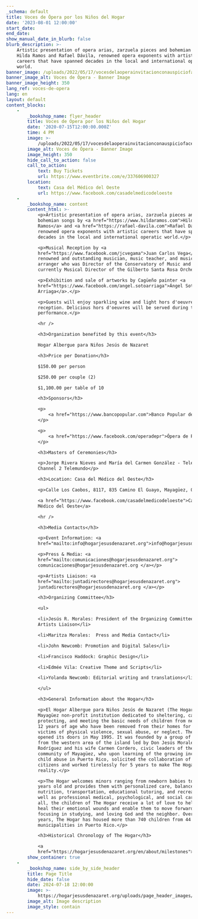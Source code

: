 ```yaml
---
_schema: default
title: Voces de Ópera por los Niños del Hogar
date: '2023-08-01 12:00:00'
start_date:
end_date:
show_manual_date_in_blurb: false
blurb_description: >-
    Artistic presentation of opera arias, zarzuela pieces and bohemian songs by
    Hilda Ramos and Rafael Dávila, renowned opera exponents with artistic
    careers that have spanned decades in the local and international operatic
    world.
banner_image: /uploads/2022/05/17/vocesdelaoperainvitacionconauspiciofacebookpost.PNG
banner_image_alt: Voces de Ópera - Banner Image
banner_image_height: 350
lang_ref: voces-de-opera
lang: en
layout: default
content_blocks:
    -
        _bookshop_name: flyer_header
        title: Voces de Ópera por los Niños del Hogar
        date: '2020-07-15T12:00:00.000Z'
        time: 4 PM
        image: >-
            /uploads/2022/05/17/vocesdelaoperainvitacionconauspiciofacebookpost.PNG
        image_alt: Voces de Ópera - Banner Image
        image_height: 350
        hide_call_to_action: false
        call_to_action:
            text: Buy Tickets
            url: https://www.eventbrite.com/e/337606900327
        location:
            text: Casa del Médico del Oeste
            url: https://www.facebook.com/casadelmedicodeloeste
    -
        _bookshop_name: content
        content_html: >-
            <p>Artistic presentation of opera arias, zarzuela pieces and
            bohemian songs by <a href="https://www.hildaramos.com">Hilda
            Ramos</a> and <a href="https://rafael-davila.com">Rafael Dávila</a>,
            renowned opera exponents with artistic careers that have spanned
            decades in the local and international operatic world.</p>

            <p>Musical Reception by <a
            href="https://www.facebook.com/jcvegama">Juan Carlos Vega</a>,
            renowned and outstanding musician, music teacher, and musical
            arranger who was Director of the Conservatory of Music and is
            currently Musical Director of the Gilberto Santa Rosa Orchestra</p>

            <p>Exhibition and sale of artworks by Cagüeño painter <a
            href="https://www.facebook.com/angel.sotoarriaga">Ángel Soto
            Arriaga</a>.</p>

            <p>Guests will enjoy sparkling wine and light hors d'oeuvres at the
            reception. Delicious hors d'oeuvres will be served during the
            performance.</p>

            <hr />

            <h3>Organization benefited by this event</h3>

            Hogar Albergue para Niños Jesús de Nazaret

            <h3>Price per Donation</h3>

            $150.00 per person

            $250.00 per couple (2)

            $1,100.00 per table of 10

            <h3>Sponsors</h3>

            <p>
                <a href="https://www.bancopopular.com">Banco Popular de Puerto Rico</a>
            </p>

            <p>
                <a href="https://www.facebook.com/operadepr">Ópera de Puerto Rico</a>
            </p>

            <h3>Masters of Ceremonies</h3>

            <p>Jorge Rivera Nieves and María del Carmen González - Telenoticias
            Channel 2 Telemundo</p>

            <h3>Location: Casa del Médico del Oeste</h3>

            <p>Calle Los Caobos, 8117, 835 Camino El Guayo, Mayagüez, 00682</p>

            <a href="https://www.facebook.com/casadelmedicodeloeste">Casa del
            Médico del Oeste</a>

            <hr />

            <h3>Media Contacts</h3>

            <p>Event Information: <a
            href="mailto:info@hogarjesusdenazaret.org">info@hogarjesusdenazaret.org</a></p>

            <p>Press & Media: <a
            href="mailto:comunicaciones@hogarjesusdenazaret.org">
            comunicaciones@hogarjesusdenazaret.org </a></p>

            <p>Artists Liaison: <a
            href="mailto:juntadirectores@hogarjesusdenazaret.org">
            juntadirectores@hogarjesusdenazaret.org </a></p>

            <h3>Organizing Committee</h3>

            <ul>

            <li>Jesús R. Morales: President of the Organizing Committee and
            Artists Liaison</li>

            <li>Maritza Morales:  Press and Media Contact</li>

            <li>John Newcomb: Promotion and Digital Sales</li>

            <li>Francisco Haddock: Graphic Design</li>

            <li>Edmée Vila: Creative Theme and Scripts</li>

            <li>Yolanda Newcomb: Editorial writing and translations</li>

            </ul>

            <h3>General Information about the Hogar</h3>

            <p>El Hogar Albergue para Niños Jesús de Nazaret (The Hogar) is a
            Mayagüez non-profit institution dedicated to sheltering, caring for,
            protecting, and meeting the basic needs of children from newborns to
            12 years of age who have been removed from their homes for being
            victims of physical violence, sexual abuse, or neglect. The Hogar
            opened its doors in May 1995. It was founded by a group of citizens
            from the western area of the island led by Don Jesús Morales
            Rodríguez and his wife Carmen Cordero, civic leaders of the
            community of Mayagüez, who upon learning of the growing incidence of
            child abuse in Puerto Rico, solicited the collaboration of other
            citizens and worked tirelessly for 5 years to make The Hogar a
            reality.</p>

            <p>The Hogar welcomes minors ranging from newborn babies to twelve
            years old and provides them with personalized care, balanced
            nutrition, transportation, educational tutoring, and recreation, as
            well as professional medical, psychological, and social care. Above
            all, the children of The Hogar receive a lot of love to help them
            heal their emotional wounds and enable them to move forward in life,
            focusing in studying, and loving God and the neighbor. Over the
            years, The Hogar has housed more than 740 children from 44 different
            municipalities in Puerto Rico.</p>

            <h3>Historical Chronology of The Hogar</h3>

            <a
            href="https://hogarjesusdenazaret.org/en/about/milestones">Milestones</a>
        show_container: true
    -
        _bookshop_name: side_by_side_header
        title: Page Title
        hide_date: false
        date: 2024-07-18 12:00:00
        image: >-
            https://hogarjesusdenazaret.org/uploads/page_header_images/hogar_playground.jpg
        image_alt: Image description
        image_style: contain
---
```


